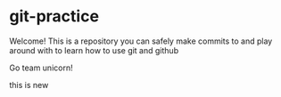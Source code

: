 # git-practice

Welcome! This is a repository you can safely make commits to and play around with to learn how to use git and github

Go team unicorn!

this is new
